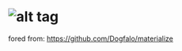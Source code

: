 ![alt tag](https://raw.github.com/dogfalo/materialize/master/images/materialize.gif)
===========

fored from: 
https://github.com/Dogfalo/materialize